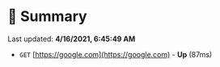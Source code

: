 # 📖 Summary
Last updated: **4/16/2021, 6:45:49 AM**

- `GET` [https://google.com](https://google.com) - **Up** (87ms)

